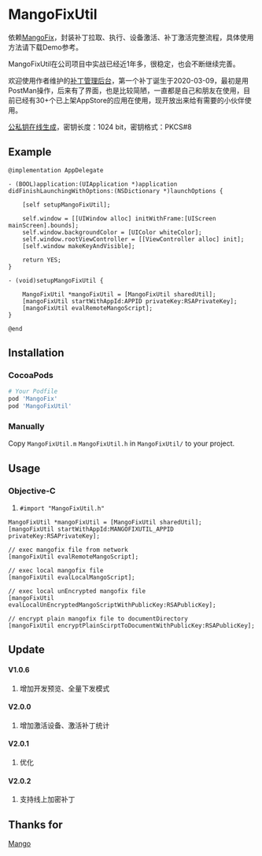 # MangoFixUtil

依赖[MangoFix](https://github.com/YPLiang19/Mango)，封装补丁拉取、执行、设备激活、补丁激活完整流程，具体使用方法请下载Demo参考。

MangoFixUtil在公司项目中实战已经近1年多，很稳定，也会不断继续完善。

欢迎使用作者维护的[补丁管理后台](http://patchhub.top/mangofix/login)，第一个补丁诞生于2020-03-09，最初是用PostMan操作，后来有了界面，也是比较简陋，一直都是自己和朋友在使用，目前已经有30+个已上架AppStore的应用在使用，现开放出来给有需要的小伙伴使用。

[公私钥在线生成](http://www.metools.info/code/c80.html)，密钥长度：1024 bit，密钥格式：PKCS#8

## Example

```objc
@implementation AppDelegate

- (BOOL)application:(UIApplication *)application didFinishLaunchingWithOptions:(NSDictionary *)launchOptions {
    
    [self setupMangoFixUtil];
    
    self.window = [[UIWindow alloc] initWithFrame:[UIScreen mainScreen].bounds];
    self.window.backgroundColor = [UIColor whiteColor];
    self.window.rootViewController = [[ViewController alloc] init];
    [self.window makeKeyAndVisible];
            
    return YES;
}

- (void)setupMangoFixUtil {
    
    MangoFixUtil *mangoFixUtil = [MangoFixUtil sharedUtil];
    [mangoFixUtil startWithAppId:APPID privateKey:RSAPrivateKey];
    [mangoFixUtil evalRemoteMangoScript];
}

@end
```
## Installation

### CocoaPods

```ruby
# Your Podfile
pod 'MangoFix'
pod 'MangoFixUtil'
```

### Manually

Copy `MangoFixUtil.m` `MangoFixUtil.h` in `MangoFixUtil/` to your project.

## Usage

### Objective-C
1. `#import "MangoFixUtil.h"`

```objc
MangoFixUtil *mangoFixUtil = [MangoFixUtil sharedUtil];
[mangoFixUtil startWithAppId:MANGOFIXUTIL_APPID privateKey:RSAPrivateKey];

// exec mangofix file from network
[mangoFixUtil evalRemoteMangoScript];

// exec local mangofix file
[mangoFixUtil evalLocalMangoScript];

// exec local unEncrypted mangofix file
[mangoFixUtil evalLocalUnEncryptedMangoScriptWithPublicKey:RSAPublicKey];

// encrypt plain mangofix file to documentDirectory
[mangoFixUtil encryptPlainScirptToDocumentWithPublicKey:RSAPublicKey];

```
## Update

#### V1.0.6
1. 增加开发预览、全量下发模式

#### V2.0.0
1. 增加激活设备、激活补丁统计

#### V2.0.1
1. 优化

#### V2.0.2
1. 支持线上加密补丁

## Thanks for
[Mango](https://github.com/YPLiang19/Mango)
